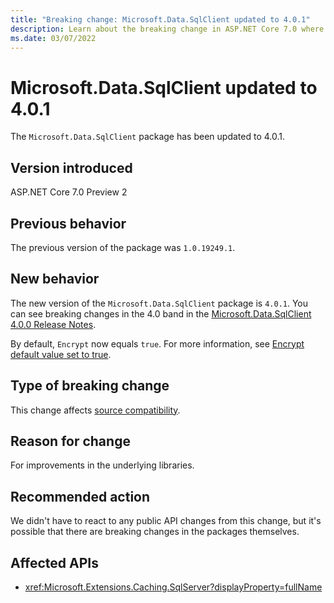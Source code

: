 ```yaml
---
title: "Breaking change: Microsoft.Data.SqlClient updated to 4.0.1"
description: Learn about the breaking change in ASP.NET Core 7.0 where Microsoft.Data.SqlClient has been updated to 4.0.1.
ms.date: 03/07/2022
---
```


# Microsoft.Data.SqlClient updated to 4.0.1

The `Microsoft.Data.SqlClient` package has been updated to 4.0.1.

## Version introduced

ASP.NET Core 7.0 Preview 2

## Previous behavior

The previous version of the package was `1.0.19249.1`.

## New behavior

The new version of the `Microsoft.Data.SqlClient` package is `4.0.1`. You can see breaking changes in the 4.0 band in the [Microsoft.Data.SqlClient 4.0.0 Release Notes](https://github.com/dotnet/SqlClient/blob/main/release-notes/4.0/4.0.0.md#breaking-changes).

By default, `Encrypt` now equals `true`. For more information, see [Encrypt default value set to true](https://github.com/dotnet/SqlClient/blob/main/release-notes/4.0/4.0.0.md#encrypt-default-value-set-to-true).

## Type of breaking change

This change affects [source compatibility](../../categories.md#source-compatibility).

## Reason for change

For improvements in the underlying libraries.

## Recommended action

We didn't have to react to any public API changes from this change, but it's possible that there are breaking changes in the packages themselves.

## Affected APIs

* <xref:Microsoft.Extensions.Caching.SqlServer?displayProperty=fullName>
